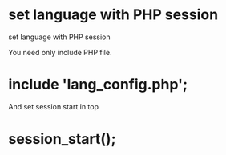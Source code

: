 # set language with PHP session
set language with PHP session

You need only include PHP file.

 # include 'lang_config.php';

And set session start in top

# session_start();

